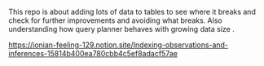 This repo is about adding lots of data to tables to see where it breaks and check for further improvements and avoiding what breaks. Also understanding how query planner behaves with growing data size .


https://ionian-feeling-129.notion.site/Indexing-observations-and-inferences-15814b400ea780cbb4c5ef8adacf57ae
